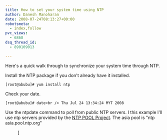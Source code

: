 ```yaml
---
title: How to set your system time using NTP
author: Danesh Manoharan
date: 2008-07-24T08:13:27+00:00
robotsmeta:
  - index,follow
pvc_views:
  - 6868
dsq_thread_id:
  - 890109013

---
```

Here's a quick walk through to synchronize your system time through NTP.

Install the NTP package if you don't already have it installed.

`[root@abubu]# yum install ntp`

Check your date.

`[root@abubu]# date<br />
Thu Jul 24 13:34:24 MYT 2008`

Use the ntpdate command to poll from public NTP servers. I this example I'll use ntp servers provided by the [NTP POOL Project][1]. The asia pool is "ntp asia.pool.ntp.org"

<figure style="width: 125px" class="wp-caption alignnone">[<img loading="lazy" title="NTP POOL PROJECT" src="http://st.ntppool.net/images/logo.v1.png)

`[root@abubu]# ntpdate asia.pool.ntp.org<br />
24 Jul 16:02:18 ntpdate[5316]: step time server 202.144.207.222 offset -28647.175440 sec`

Check your time again to make sure it's correct.

`[root@abubu]# date<br />
Thu Jul 24 16:02:24 MYT 2008`

I'll cover the ntpd daemon in a future post.

 [1]: http://www.pool.ntp.org/zone/asia
 [2]: http://www.pool.ntp.org